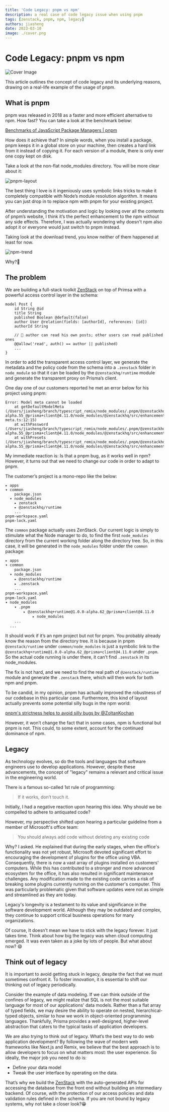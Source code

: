 ```yaml
---
title: 'Code Legacy: pnpm vs npm'
description: a real case of code legacy issue when using pnpm
tags: [zenstack, pnpm, npm, legacy]
authors: jiasheng
date: 2023-03-10
image: ./cover.png
---
```


# Code Legacy: pnpm vs npm

![Cover Image](cover.png)

This article outlines the concept of code legacy and its underlying reasons, drawing on a real-life example of the usage of pnpm.

<!--truncate-->

## What is pnpm

pnpm was released in 2018 as a faster and more efficient alternative to npm. How fast? You can take a look at the benchmark below:

[Benchmarks of JavaScript Package Managers | pnpm](https://pnpm.io/benchmarks)

How does it achieve that? In simple words, when you install a package, pnpm keeps it in a global store on your machine, then creates a hard link from it instead of copying it. For each version of a module, there is only ever one copy kept on disk.

Take a look at the non-flat node_modules directory. You will be more clear about it:

![pnpm-layout](https://user-images.githubusercontent.com/16688722/224260120-b2681029-b13b-4d7a-a140-897e4807639b.png)

The best thing I love is it ingeniously uses symbolic links tricks to make it completely compatible with Node’s module resolution algorithm. It means you can just drop in to replace npm with pnpm for your existing project.

After understanding the motivation and logic by looking over all the contents of pnpm’s website, I think it’s the perfect enhancement to the npm without any side effects. Therefore, I was actually wondering why doesn't npm also adopt it or everyone would just switch to pnpm instead.

Taking look at the download trend, you know neither of them happened at least for now.

![npm-trend](https://user-images.githubusercontent.com/16688722/224260117-9253b112-1413-42e8-aa68-9553b846305b.png)

Why?🤔

## The problem

We are building a full-stack toolkit [ZenStack](https://zenstack.dev/?utm_campaign=devto&utm_medium=organic&utm_content=legacy) on top of Primsa with a powerful access control layer in the schema:

```tsx
model Post {
    id String @id
    title String
    published Boolean @default(false)
    author User @relation(fields: [authorId], references: [id])
    authorId String

    // 🔐 author can read his own posts; other users can read published ones
    @@allow('read', auth() == author || published)
    ...
}
```

In order to add the transparent access control layer, we generate the metadata and the policy code from the schema into a `.zenstack` folder in `node_module` so that it can be loaded by the `@zenstackhq/runtime` module and generate the transparent proxy on Prisma’s client.

One day one of our customers reported he met an error below for his project using pnpm:

```tsx
Error: Model meta cannot be loaded
    at getDefaultModelMeta (/Users/jiasheng/branch/typescript_remix/node_modules/.pnpm/@zenstackhq+runtime@1.0.0-alpha.55_@prisma+client@4.11.0/node_modules/@zenstackhq/src/enhancements/model-meta.ts:12:15)
    at withPassword (/Users/jiasheng/branch/typescript_remix/node_modules/.pnpm/@zenstackhq+runtime@1.0.0-alpha.55_@prisma+client@4.11.0/node_modules/@zenstackhq/src/enhancements/password.ts:16:56)
    at withPresets (/Users/jiasheng/branch/typescript_remix/node_modules/.pnpm/@zenstackhq+runtime@1.0.0-alpha.55_@prisma+client@4.11.0/node_modules/@zenstackhq/src/enhancements/preset.ts:25:44)

```

My immediate reaction is: Is that a pnpm bug, as it works well in npm? However, it turns out that we need to change our code in order to adapt to pnpm.

The customer’s project is a mono-repo like the below:

```
▸ apps
▾ common
    package.json
  ▾ node_modules
    ▸ zenstack
    ▸ @zenstackhq/runtime
    ...
pnpm-workspace.yaml
pnpm-lock.yaml
```

The `common` package actually uses ZenStack. Our current logic is simply to stimulate what the Node manager to do, to find the first `node_modules` directory from the current working folder along the directory tree. So, in this case, it will be generated in the `node_modules` folder under the `common` package:

```bash
▸ apps
▾ common
    package.json
  ▾ node_modules
    ▸ @zenstackhq/runtime
    ▸ .zenstack
    ...
pnpm-workspace.yaml
pnpm-lock.yaml
▾ node_modules
    ▾ .pnpm
        ▸ @zenstackhq+runtime@1.0.0-alpha.62_@prisma+client@4.11.0
            ▸ node_modules
    ...
  ...
```

It should work if it’s an npm project but not for pnpm. You probably already know the reason from the directory tree. It is because in pnpm `@zenstack/runtime` under `common/node_modules` is just a symbolic link to the `@zenstackhq+runtime@1.0.0-alpha.62_@prisma+client@4.11.0` under `.pnpm`. So the actual code running is under there, it can’t find `.zenstack` in its node_modules.

The fix is not hard, and we need to find the real path of `@zenstack/runtime` module and generate the `.zenstack` there, which will then work for both npm and pnpm.

To be candid, in my opinion, pnpm has actually improved the robustness of our codebase in this particular case. Furthermore, this kind of layout actually prevents some potential silly bugs in the npm world:

[pnpm's strictness helps to avoid silly bugs by @ZoltanKochan](https://www.kochan.io/nodejs/pnpms-strictness-helps-to-avoid-silly-bugs.html)

However, it won’t change the fact that in some cases, npm is functional but pnpm is not. This could, to some extent, account for the continued dominance of npm.

## Legacy

As technology evolves, so do the tools and languages that software engineers use to develop applications. However, despite these advancements, the concept of "legacy" remains a relevant and critical issue in the engineering world.

There is a famous so-called 1st rule of programming:

> If it works, don’t touch it.

Initially, I had a negative reaction upon hearing this idea. Why should we be compelled to adhere to antiquated code?

However, my perspective shifted upon hearing a particular guideline from a member of Microsoft's office team:

> You should always add code without deleting any existing code

Why? I asked. He explained that during the early stages, when the office's functionality was not yet robust, Microsoft devoted significant effort to encouraging the development of plugins for the office using VBA. Consequently, there is now a vast array of plugins installed on customers' computers. While this has contributed to a stronger and more advanced ecosystem for the office, it has also resulted in significant maintenance challenges. Any modification made to the existing code carries a risk of breaking some plugins currently running on the customer's computer. This was particularly problematic given that software updates were not as simple and streamlined as they are today.

Legacy's longevity is a testament to its value and significance in the software development world. Although they may be outdated and complex, they continue to support critical business operations for many organizations.

Of course, It doesn’t mean we have to stick with the legacy forever. It just takes time. Think about how big the legacy was when cloud computing emerged. It was even taken as a joke by lots of people. But what about now? 😄

## Think out of legacy

It is important to avoid getting stuck in legacy, despite the fact that we must sometimes confront it. To foster innovation, it is essential to shift our thinking out of legacy periodically.

Consider the example of data modeling. If we can think outside of the confines of legacy, we might realize that SQL is not the most suitable language for most of our applications' data models. Rather than a flat array of typed fields, we may desire the ability to operate on nested, hierarchical-typed objects, similar to how we work in object-oriented programming languages. Thankfully, Prisma provides a well-designed, higher-level abstraction that caters to the typical tasks of application developers.

We are also trying to think out of legacy. What’s the best way to do web application development? By following the wave of modern web frameworks like Next.js and Remix, we believe that the best approach is to allow developers to focus on what matters most: the user experience. So ideally, the major job you need to do is:

-   Define your data model
-   Tweak the user interface by operating on the data.

That’s why we build the [ZenStack](https://zenstack.dev/?utm_campaign=devto&utm_medium=organic&utm_content=legacy) with the auto-generated APIs for accessing the database from the front end without building an intermediary backend. Of course, with the protection of our access policies and data validation rules defined in the schema. If you are not bound by legacy systems, why not take a closer look?😁
